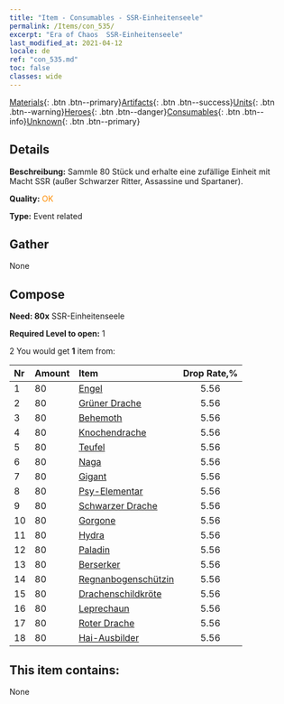 ```yaml
---
title: "Item - Consumables - SSR-Einheitenseele"
permalink: /Items/con_535/
excerpt: "Era of Chaos  SSR-Einheitenseele"
last_modified_at: 2021-04-12
locale: de
ref: "con_535.md"
toc: false
classes: wide
---
```

 [Materials](/de/Items/){: .btn .btn--primary}[Artifacts](/de/Items/Artifacts/){: .btn .btn--success}[Units](/de/Items/Units/){: .btn .btn--warning}[Heroes](/de/Items/Heroes/){: .btn .btn--danger}[Consumables](/de/Items/Consumables/){: .btn .btn--info}[Unknown](/de/Items/Unknown/){: .btn .btn--primary}

## Details
 **Beschreibung:** Sammle 80 Stück und erhalte eine zufällige Einheit mit Macht SSR (außer Schwarzer Ritter, Assassine und Spartaner).

 **Quality:** <span style="color: #FF8C00">OK</span>

 **Type:** Event related

## Gather

  None

## Compose

 **Need: 80x** SSR-Einheitenseele

 **Required Level to open:** 1

 2 You would get **1** item  from:

  | Nr | Amount |     Item    | Drop Rate,% |
  |:---|:-------|:------------|:---------:|
  | 1 | 80 | [Engel](/de/Items/unt_196/) | 5.56 | 
  | 2 | 80 | [Grüner Drache](/de/Items/unt_205/) | 5.56 | 
  | 3 | 80 | [Behemoth](/de/Items/unt_223/) | 5.56 | 
  | 4 | 80 | [Knochendrache](/de/Items/unt_214/) | 5.56 | 
  | 5 | 80 | [Teufel](/de/Items/unt_232/) | 5.56 | 
  | 6 | 80 | [Naga](/de/Items/unt_240/) | 5.56 | 
  | 7 | 80 | [Gigant](/de/Items/unt_241/) | 5.56 | 
  | 8 | 80 | [Psy-Elementar](/de/Items/unt_267/) | 5.56 | 
  | 9 | 80 | [Schwarzer Drache](/de/Items/unt_250/) | 5.56 | 
  | 10 | 80 | [Gorgone](/de/Items/unt_257/) | 5.56 | 
  | 11 | 80 | [Hydra](/de/Items/unt_259/) | 5.56 | 
  | 12 | 80 | [Paladin](/de/Items/unt_197/) | 5.56 | 
  | 13 | 80 | [Berserker](/de/Items/unt_224/) | 5.56 | 
  | 14 | 80 | [Regnanbogenschützin](/de/Items/unt_274/) | 5.56 | 
  | 15 | 80 | [Drachenschildkröte](/de/Items/unt_278/) | 5.56 | 
  | 16 | 80 | [Leprechaun](/de/Items/unt_270/) | 5.56 | 
  | 17 | 80 | [Roter Drache](/de/Items/unt_251/) | 5.56 | 
  | 18 | 80 | [Hai-Ausbilder](/de/Items/unt_281/) | 5.56 | 


## This item contains:

  None

